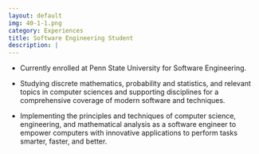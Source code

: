 ```yaml
---
layout: default
img: 40-1-1.png
category: Experiences
title: Software Engineering Student
description: |
---
```


- Currently enrolled at Penn State University for Software Engineering.

- Studying discrete mathematics, probability and statistics, and relevant topics in computer sciences and supporting disciplines for a comprehensive coverage of modern software and techniques.

- Implementing the principles and techniques of computer science, engineering, and mathematical analysis as a software engineer to empower computers with innovative applications to perform tasks smarter, faster, and better.
